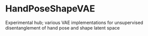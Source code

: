 # HandPoseShapeVAE
Experimental hub; various VAE implementations for unsupervised disentanglement of hand pose and shape latent space
